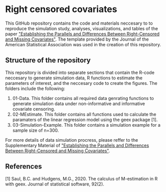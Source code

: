 Right censored covariates
================

This GitHub repository contains the code and materials neccesary to 
to reproduce the simulation study, analyses, visualizations, and
tables of the paper ["Establishing the Parallels and Differences Between 
Right-Censored and Missing Covariates"](google.com). The template provided by the Journal of the 
American Statistical Association was used in the creation of this repository.

## Structure of the repository

This repository is divided into separate sections that contain the R-code neccesary to 
generate simulation data, R functions to estimate the parameters of interest, and the 
neccesary code to create the figures. The folders include the following:

1.  01-Data. This folder contains all required data genrating functions to generate simulation data under non-informative and informative covariate censoring.
2.  02-MEstimate. This folder contains all functions used to calculate the paramaters of the linear regression model using the geex package [1].
3.  03-Simulation-Example. This folder contains a simulation example for a sample size of n=300. 

For more details of data simulation procress, please reffer to the Supplementary Material of ["Establishing the Parallels and Differences Between 
Right-Censored and Missing Covariates"](google.com). 

## References

[1] Saul, B.C. and Hudgens, M.G., 2020. The calculus of M-estimation in R with geex. Journal of statistical software, 92(2).
